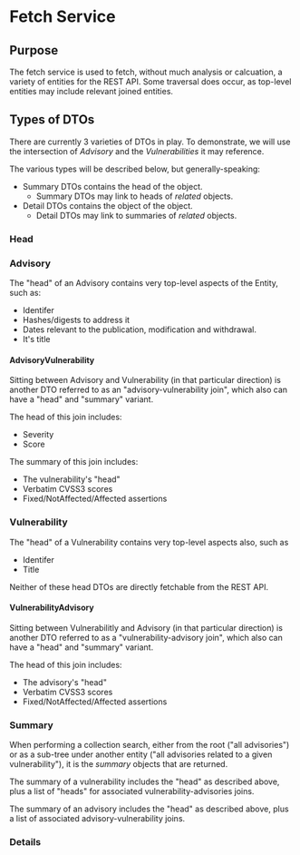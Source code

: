 # Fetch Service

## Purpose
The fetch service is used to fetch, without much analysis or calcuation, a variety of entities for the REST API.
Some traversal does occur, as top-level entities may include relevant joined entities.

## Types of DTOs

There are currently 3 varieties of DTOs in play. 
To demonstrate, we will use the intersection of *Advisory* and the *Vulnerabilities* it may reference.

The various types will be described below, but generally-speaking:

* Summary DTOs contains the head of the object.
  * Summary DTOs may link to heads of _related_ objects.
* Detail DTOs contains the object of the object.
  *  Detail DTOs may link to summaries of _related_ objects.

### Head

### Advisory

The "head" of an Advisory contains very top-level aspects of the Entity, such as:

* Identifer
* Hashes/digests to address it
* Dates relevant to the publication, modification and withdrawal.
* It's title

#### AdvisoryVulnerability

Sitting between Advisory and Vulnerability (in that particular direction) is another DTO referred to as an "advisory-vulnerability join", which also can have a "head" and "summary" variant.

The head of this join includes:

* Severity
* Score

The summary of this join includes:

* The vulnerability's "head"
* Verbatim CVSS3 scores
* Fixed/NotAffected/Affected assertions
 
### Vulnerability
 
The "head" of a Vulnerability contains very top-level aspects also, such as

* Identifer
* Title

Neither of these head DTOs are directly fetchable from the REST API.

#### VulnerabilityAdvisory

Sitting between Vulnerabilitly and Advisory (in that particular direction) is another DTO referred to as a "vulnerability-advisory join", which also can have a "head" and "summary" variant.

The head of this join includes:

* The advisory's "head"
* Verbatim CVSS3 scores
* Fixed/NotAffected/Affected assertions

### Summary

When performing a collection search, either from the root ("all advisories") or as a sub-tree under another entity ("all advisories related to a given vulnerability"), it is the *summary* objects that are returned.

The summary of a vulnerability includes the "head" as described above, plus a list of "heads" for associated vulnerability-advisories joins.

The summary of an advisory includes the "head" as described above, plus a list of associated advisory-vulnerability joins.


### Details


